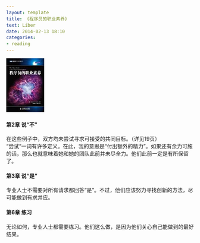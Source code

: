 ```yaml
---
layout: template
title: 《程序员的职业素养》
text: Liber
date: 2014-02-13 18:10
categories:
- reading
---
```


<img style="padding-right: 10px;" src="/images/reading/5_58.jpg" />

#### 第2章 说“不”  
在这些例子中，双方均未尝试寻求可接受的共同目标。（详见19页）  
“尝试”一词有许多定义。在此，我的意思是“付出额外的精力”。如果还有余力可施的话，那么也就意味着她和她的团队此前并未尽全力。他们此前一定是有所保留了。

#### 第3章 说“是”  
专业人士不需要对所有请求都回答“是”。不过，他们应该努力寻找创新的方法，尽可能做到有求并应。

#### 第6章 练习  
无论如何，专业人士都需要练习。他们这么做，是因为他们关心自己能做到的最好结果。





